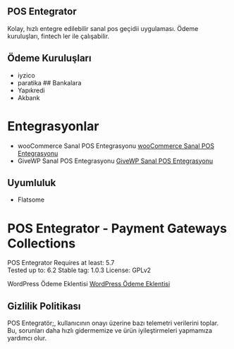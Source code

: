 ## POS Entegrator

Kolay, hızlı entegre edilebilir sanal pos geçidii uygulaması. Ödeme kuruluşları, fintech ler ile çalışabilir.

## Ödeme Kuruluşları
 - iyzico
 - paratika
 ## Bankalara
  - Yapıkredi
  - Akbank

 # Entegrasyonlar
 - wooCommerce Sanal POS Entegrasyonu [wooCommerce Sanal POS Entegrasyonu ](https://posentegrator.com/woocommerce-sanal-pos-entegrasyonu/?utm_campaign=wporg&utm_source=baslik&utm_medium=readme)
 - GiveWP Sanal POS Entegrasyonu [GiveWP Sanal POS Entegrasyonu ](https://posentegrator.com/givewp-sanal-pos-entegrasyonu/?utm_campaign=wporg&utm_source=baslik&utm_medium=readme)

## Uyumluluk
 - Flatsome


# POS Entegrator - Payment Gateways Collections

POS Entegrator
Requires at least: 5.7  
Tested up to: 6.2
Stable tag: 1.0.3
License: GPLv2

WordPress Ödeme Eklentisi [WordPress Ödeme Eklentisi](https://posentegrator/?utm_campaign=wporg&utm_source=baslik&utm_medium=readme)

## Gizlilik Politikası

POS Entegratör;, kullanıcının onayı üzerine bazı telemetri verilerini toplar. Bu, sorunları daha hızlı gidermemize ve ürün iyileştirmeleri yapmamıza yardımcı olur.
